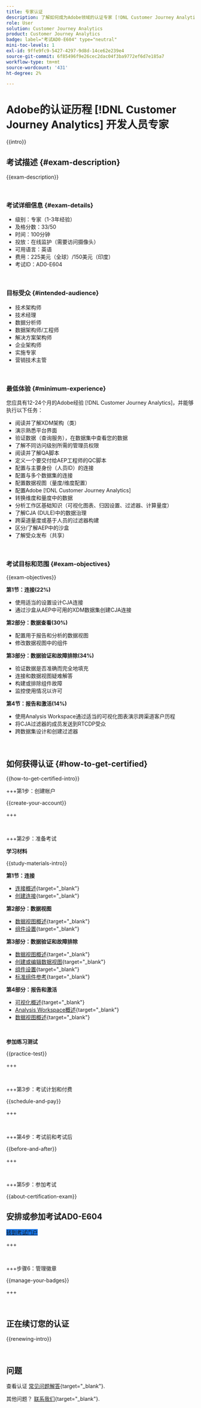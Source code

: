 ```yaml
---
title: 专家认证
description: 了解如何成为Adobe领域的认证专家 [!DNL Customer Journey Analytics]
role: User
solution: Customer Journey Analytics
product: Customer Journey Analytics
badge: label="考试AD0-E604" type="neutral"
mini-toc-levels: 1
exl-id: 9ffe9fc9-5427-4297-9d8d-14ce62e239e4
source-git-commit: 6f85496f9e26cec2dac04f3ba9772ef6d7e185a7
workflow-type: tm+mt
source-wordcount: '431'
ht-degree: 2%

---
```


# Adobe的认证历程 [!DNL Customer Journey Analytics] 开发人员专家

{{intro}}

## 考试描述 {#exam-description}

{{exam-description}}

<br>

### 考试详细信息 {#exam-details}

* 级别：专家（1-3年经验）
* 及格分数：33/50
* 时间：100分钟
* 投放：在线监护（需要访问摄像头）
* 可用语言：英语
* 费用：225美元（全球）/150美元（印度）
* 考试ID：AD0-E604

<br>

### 目标受众 {#intended-audience}

* 技术架构师
* 技术经理
* 数据分析师
* 数据架构师/工程师
* 解决方案架构师
* 企业架构师
* 实施专家
* 营销技术主管

<br>

### 最低体验 {#minimum-experience}

您应具有12-24个月的Adobe经验 [!DNL Customer Journey Analytics]，并能够执行以下任务：

* 阅读并了解XDM架构（类）
* 演示熟悉平台界面
* 验证数据（查询服务），在数据集中查看您的数据
* 了解不同访问级别所需的管理员权限
* 阅读并了解QA脚本
* 定义一个要交付给AEP工程师的QC脚本
* 配置与主要身份（人员ID）的连接
* 配置与多个数据集的连接
* 配置数据视图（量度/维度配置）
* 配置Adobe [!DNL Customer Journey Analytics]
* 转换维度和量度中的数据
* 分析工作区基础知识（可视化图表、归因设置、过滤器、计算量度）
* 了解CJA (DULE)中的数据治理
* 跨渠道量度或基于人员的过滤器构建
* 区分/了解AEP中的沙盒
* 了解受众发布（共享）

<br>

### 考试目标和范围 {#exam-objectives}

{{exam-objectives}}

**第1节：连接(22%)**

* 使用适当的设置设计CJA连接
* 通过沙盒从AEP中可用的XDM数据集创建CJA连接

**第2部分：数据查看(30%)**

* 配置用于报告和分析的数据视图
* 修改数据视图中的组件

**第3部分：数据验证和故障排除(34%)**

* 验证数据是否准确而完全地填充
* 连接和数据视图疑难解答
* 构建或排除组件故障
* 监控使用情况以许可

**第4节：报告和激活(14%)**

* 使用Analysis Workspace通过适当的可视化图表演示跨渠道客户历程
* 将CJA过滤器的成员发送到RTCDP受众
* 跨数据集设计和创建过滤器

<br>

## 如何获得认证 {#how-to-get-certified}

{{how-to-get-certified-intro}}

+++第1步：创建帐户

{{create-your-account}}

+++

<br>

+++第2步：准备考试

**学习材料**

{{study-materials-intro}}

**第1节：连接**

* [连接概述](https://experienceleague.adobe.com/docs/analytics-platform/using/cja-connections/overview.html){target="_blank"}
* [创建连接](https://experienceleague.adobe.com/docs/analytics-platform/using/cja-connections/create-connection.html?lang=zh-Hans){target="_blank"}

**第2部分：数据视图**

* [数据视图概述](https://experienceleague.adobe.com/docs/analytics-platform/using/cja-dataviews/data-views.html?lang=zh-Hans){target="_blank"}
* [组件设置](https://experienceleague.adobe.com/docs/analytics-platform/using/cja-dataviews/component-settings/overview.html){target="_blank"}

**第3部分：数据验证和故障排除**

* [数据视图概述](https://experienceleague.adobe.com/docs/analytics-platform/using/cja-dataviews/data-views.html?lang=zh-Hans){target="_blank"}
* [创建或编辑数据视图](https://experienceleague.adobe.com/docs/analytics-platform/using/cja-dataviews/create-dataview.html){target="_blank"}
* [组件设置](https://experienceleague.adobe.com/docs/analytics-platform/using/cja-dataviews/component-settings/overview.html){target="_blank"}
* [标准组件参考](https://experienceleague.adobe.com/docs/analytics-platform/using/cja-dataviews/component-reference.html){target="_blank"}

**第4部分：报告和激活**

* [可视化概述](https://experienceleague.adobe.com/docs/analytics-platform/using/cja-workspace/visualizations/freeform-analysis-visualizations.html){target="_blank"}
* [Analysis Workspace概述](https://experienceleague.adobe.com/docs/analytics-platform/using/cja-workspace/home.html){target="_blank"}
* [数据视图概述](https://experienceleague.adobe.com/docs/analytics-platform/using/cja-dataviews/data-views.html?lang=zh-Hans){target="_blank"}

<br>

**参加练习测试**

{{practice-test}}

+++

<br>

+++第3步：考试计划和付费

{{schedule-and-pay}}

+++

<br>

+++第4步：考试前和考试后

{{before-and-after}}

+++

<br>

+++第5步：参加考试

{{about-certification-exam}}

## 安排或参加考试AD0-E604

<a href="https://www.certmetrics.com/adobe/candidate/examity_sso.aspx?eid=AD0-E604" target="_blank" class="spectrum-Button spectrum-Button--fill spectrum-Button--accent spectrum-Button--sizeM is-margin-bottom-big-big at-element-click-tracking" style="background-color:#1473E6">

<span class="spectrum-Button-label has-no-wrap">
   转到考试门户
</span>
</a>

+++

<br>

+++步骤6：管理徽章

{{manage-your-badges}}

+++

<br>

## 正在续订您的认证

{{renewing-intro}}

<br>

## 问题

查看认证 [常见问题解答](https://experienceleague.adobe.com/docs/certification/certification/faq.html){target="_blank"}.

其他问题？ [联系我们](mailto:certif@adobe.com){target="_blank"}.
